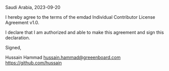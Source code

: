 Saudi Arabia, 2023-09-20

I hereby agree to the terms of the emdad Individual Contributor License
Agreement v1.0.

I declare that I am authorized and able to make this agreement and sign this
declaration. 

Signed,

Hussain Hammad hussain.hammad@greeenboard.com https://github.com/hussain
